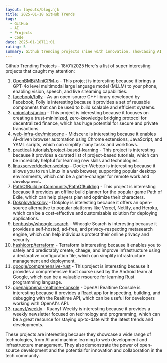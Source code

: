 ```yaml
---
layout: layouts/blog.njk
title: 2025-01-18 GitHub Trends
tags:
  - GitHub
  - AI
  - Projects
  - Code
date: 2025-01-18T11:01
rating: 5
summary: Github trending projects shine with innovation, showcasing AI, machine learning, and web development, with **MiniCPM-o** bringing GPT-4o level multimodal large language models to phones, **Folly** providing reusable C++ components, and **Union** focusing on trust-minimized, zero-knowledge bridging protocols, while **Midscene** enables AI-driven browser automation, and **Dokploy** offers an open-source alternative to Vercel, Netlify, and Heroku, highlighting the power of open-source development and collaboration in the tech community with a wide range of technologies and potential for secure and private transactions.
---
```

Github Trending Projects - 18/01/2025
Here's a list of super interesting projects that caught my attention:
1. [OpenBMB/MiniCPM-o](https://github.com/OpenBMB/MiniCPM-o "MiniCPM-o: A GPT-4o Level MLLM for Vision, Speech and Multimodal Live Streaming on Your Phone") - This project is interesting because it brings a GPT-4o level multimodal large language model (MLLM) to your phone, enabling vision, speech, and live streaming capabilities.
2. [facebook/folly](https://github.com/facebook/folly "Folly: An open-source C++ library developed and used at Facebook") - As an open-source C++ library developed by Facebook, Folly is interesting because it provides a set of reusable components that can be used to build scalable and efficient systems.
3. [unionlabs/union](https://github.com/unionlabs/union "Union: A trust-minimized, zero-knowledge bridging protocol") - This project is interesting because it focuses on creating a trust-minimized, zero-knowledge bridging protocol for decentralized finance, which has huge potential for secure and private transactions.
4. [web-infra-dev/midscene](https://github.com/web-infra-dev/midscene "Midscene: AI-Driven Browser Automation with Chrome Extensions, JavaScript, and YAML Scripts") - Midscene is interesting because it enables AI-driven browser automation using Chrome extensions, JavaScript, and YAML scripts, which can simplify many tasks and workflows.
5. [practical-tutorials/project-based-learning](https://github.com/practical-tutorials/project-based-learning "Project-Based Learning: Curated list of project-based tutorials") - This project is interesting because it provides a curated list of project-based tutorials, which can be incredibly helpful for learning new skills and technologies.
6. [linuxserver/docker-webtop](https://github.com/linuxserver/docker-webtop "Docker-Webtop: Ubuntu, Alpine, Arch, and Fedora based Webtop images, Linux in a web browser") - Docker-Webtop is interesting because it allows you to run Linux in a web browser, supporting popular desktop environments, which can be a game-changer for remote work and development.
7. [PathOfBuildingCommunity/PathOfBuilding](https://github.com/PathOfBuildingCommunity/PathOfBuilding "PathOfBuilding: Offline build planner for Path of Exile") - This project is interesting because it provides an offline build planner for the popular game Path of Exile, which can help players plan and optimize their characters.
8. [Dokploy/dokploy](https://github.com/Dokploy/dokploy "Dokploy: Open Source Alternative to Vercel, Netlify and Heroku") - Dokploy is interesting because it offers an open-source alternative to popular platforms like Vercel, Netlify, and Heroku, which can be a cost-effective and customizable solution for deploying applications.
9. [benbusby/whoogle-search](https://github.com/benbusby/whoogle-search "Whoogle Search: A self-hosted, ad-free, privacy-respecting metasearch engine") - Whoogle Search is interesting because it provides a self-hosted, ad-free, and privacy-respecting metasearch engine, which can help individuals protect their online privacy and security.
10. [hashicorp/terraform](https://github.com/hashicorp/terraform "Terraform: Terraform enables you to safely and predictably create, change, and improve infrastructure") - Terraform is interesting because it enables you to safely and predictably create, change, and improve infrastructure using a declarative configuration file, which can simplify infrastructure management and deployment.
11. [google/comprehensive-rust](https://github.com/google/comprehensive-rust "Comprehensive Rust: This is the Rust course used by the Android team at Google") - This project is interesting because it provides a comprehensive Rust course used by the Android team at Google, which can be a valuable resource for learning Rust programming language.
12. [openai/openai-realtime-console](https://github.com/openai/openai-realtime-console "OpenAI Realtime Console: React app for inspecting, building and debugging with the Realtime API") - OpenAI Realtime Console is interesting because it provides a React app for inspecting, building, and debugging with the Realtime API, which can be useful for developers working with OpenAI's API.
13. [ruanyf/weekly](https://github.com/ruanyf/weekly "Ruanyf Weekly: 科技爱好者周刊，每周五发布") - Ruanyf Weekly is interesting because it provides a weekly newsletter focused on technology and programming, which can be a great resource for staying up-to-date with the latest trends and developments.

These projects are interesting because they showcase a wide range of technologies, from AI and machine learning to web development and infrastructure management. They also demonstrate the power of open-source development and the potential for innovation and collaboration in the tech community.



